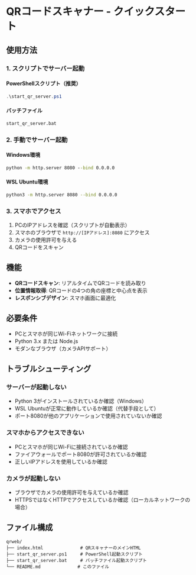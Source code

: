 # QRコードスキャナー - クイックスタート

## 使用方法

### 1. スクリプトでサーバー起動

#### PowerShellスクリプト（推奨）
```powershell
.\start_qr_server.ps1
```

#### バッチファイル
```cmd
start_qr_server.bat
```

### 2. 手動でサーバー起動

#### Windows環境
```cmd
python -m http.server 8080 --bind 0.0.0.0
```

#### WSL Ubuntu環境
```bash
python3 -m http.server 8080 --bind 0.0.0.0
```

### 3. スマホでアクセス

1. PCのIPアドレスを確認（スクリプトが自動表示）
2. スマホのブラウザで `http://[IPアドレス]:8080` にアクセス
3. カメラの使用許可を与える
4. QRコードをスキャン

## 機能

- **QRコードスキャン**: リアルタイムでQRコードを読み取り
- **位置情報取得**: QRコードの4つの角の座標と中心点を表示
- **レスポンシブデザイン**: スマホ画面に最適化

## 必要条件

- PCとスマホが同じWi-Fiネットワークに接続
- Python 3.x または Node.js
- モダンなブラウザ（カメラAPIサポート）

## トラブルシューティング

### サーバーが起動しない
- Python 3がインストールされているか確認（Windows）
- WSL Ubuntuが正常に動作しているか確認（代替手段として）
- ポート8080が他のアプリケーションで使用されていないか確認

### スマホからアクセスできない
- PCとスマホが同じWi-Fiに接続されているか確認
- ファイアウォールでポート8080が許可されているか確認
- 正しいIPアドレスを使用しているか確認

### カメラが起動しない
- ブラウザでカメラの使用許可を与えているか確認
- HTTPSではなくHTTPでアクセスしているか確認（ローカルネットワークの場合）

## ファイル構成

```
qrweb/
├── index.html              # QRスキャナーのメインHTML
├── start_qr_server.ps1     # PowerShell起動スクリプト
├── start_qr_server.bat     # バッチファイル起動スクリプト
└── README.md              # このファイル
```
